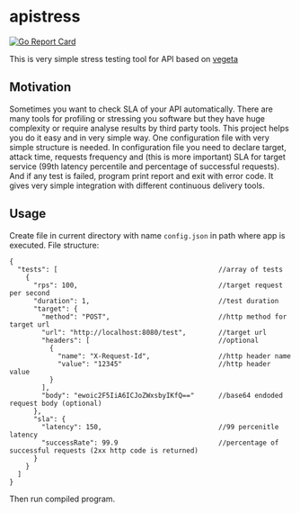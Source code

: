 # apistress

[![Go Report Card](https://goreportcard.com/badge/github.com/aatarasoff/apistress)](https://goreportcard.com/report/github.com/aatarasoff/apistress)

This is very simple stress testing tool for API based on [vegeta](https://github.com/tsenart/vegeta)

## Motivation

Sometimes you want to check SLA of your API automatically. There are many tools for profiling or stressing you software but they have huge complexity or require analyse results by third party tools. This project helps you do it easy and in very simple way. One configuration file with very simple structure is needed. In configuration file you need to declare target, attack time, requests frequency and (this is more important) SLA for target service (99th latency percentile and percentage of successful requests). And if any test is failed, program print report and exit with error code. It gives very simple integration with different continuous delivery tools.

## Usage

Create file in current directory with name `config.json` in path where app is executed. File structure:
```
{
  "tests": [                                        //array of tests
    {
      "rps": 100,                                   //target request per second
      "duration": 1,                                //test duration
      "target": {
        "method": "POST",                           //http method for target url
        "url": "http://localhost:8080/test",        //target url
        "headers": [                                //optional
          {
            "name": "X-Request-Id",                 //http header name
            "value": "12345"                        //http header value
          }
        ],
        "body": "ewoic2F5IiA6ICJoZWxsbyIKfQ=="      //base64 endoded request body (optional)
      },
      "sla": {
        "latency": 150,                             //99 percenitle latency
        "successRate": 99.9                         //percentage of successful requests (2xx http code is returned)
      }
    }
  ]
}
```
Then run compiled program.
